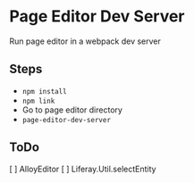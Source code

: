 # Page Editor Dev Server

Run page editor in a webpack dev server

## Steps

- `npm install`
- `npm link`
- Go to page editor directory
- `page-editor-dev-server`

## ToDo

[ ] AlloyEditor
[ ] Liferay.Util.selectEntity
